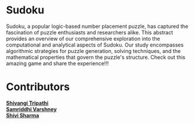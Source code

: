 # Sudoku
Sudoku, a popular logic-based number placement puzzle, has captured the fascination of puzzle enthusiasts and researchers alike. This abstract provides an overview of our comprehensive exploration into the computational and analytical aspects of Sudoku. Our study encompasses algorithmic strategies for puzzle generation, solving techniques, and the mathematical properties that govern the puzzle's structure.
Check out this amazing game and share the experience!!!

# Contributors
**[Shivangi Tripathi](https://github.com/ShiviTripathi13) <br>
[Samriddhi Varshney]()<br>
[Shivi Sharma]()**
